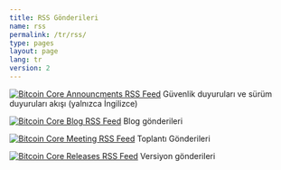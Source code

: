 ```yaml
---
title: RSS Gönderileri
name: rss
permalink: /tr/rss/
type: pages
layout: page
lang: tr
version: 2
---
```

<p>
<a href="/en/announcements.xml" title="Bitcoin Core Announcements RSS Feed"><img src="/assets/images/rss-24x24.png" alt="Bitcoin Core Announcments RSS Feed"></a>
Güvenlik duyuruları ve sürüm duyuruları akışı (yalnızca İngilizce)
</p>
<p>
<a href="/{{ page.lang }}/rss.xml" title="Bitcoin Core Blog RSS Feed"><img src="/assets/images/rss-24x24.png" alt="Bitcoin Core Blog RSS Feed"></a>
Blog gönderileri
</p>
<p>
<a href="/{{ page.lang }}/meetingrss.xml" title="Bitcoin Core Meeting RSS Feed"><img src="/assets/images/rss-24x24.png" alt="Bitcoin Core Meeting RSS Feed"></a>
Toplantı Gönderileri
</p>
<p>
<a href="/{{ page.lang }}/releasesrss.xml" title="Bitcoin Core Releases RSS Feed"><img src="/assets/images/rss-24x24.png" alt="Bitcoin Core Releases RSS Feed"></a>
Versiyon gönderileri
</p>